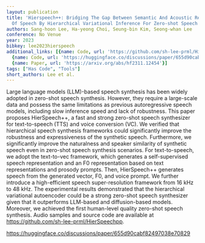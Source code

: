 ```yaml
---
layout: publication
title: 'Hierspeech++: Bridging The Gap Between Semantic And Acoustic Representation
  Of Speech By Hierarchical Variational Inference For Zero-shot Speech Synthesis'
authors: Sang-hoon Lee, Ha-yeong Choi, Seung-bin Kim, Seong-whan Lee
conference: No Venue
year: 2023
bibkey: lee2023hierspeech
additional_links: [{name: Code, url: 'https://github.com/sh-lee-prml/HierSpeechpp'},
  {name: Code, url: 'https://huggingface.co/discussions/paper/655d90cabf82497038e70829'},
  {name: Paper, url: 'https://arxiv.org/abs/hf2311.12454'}]
tags: ["Has Code", "Tools"]
short_authors: Lee et al.
---
```

Large language models (LLM)-based speech synthesis has been widely adopted in zero-shot speech synthesis. However, they require a large-scale data and possess the same limitations as previous autoregressive speech models, including slow inference speed and lack of robustness. This paper proposes HierSpeech++, a fast and strong zero-shot speech synthesizer for text-to-speech (TTS) and voice conversion (VC). We verified that hierarchical speech synthesis frameworks could significantly improve the robustness and expressiveness of the synthetic speech. Furthermore, we significantly improve the naturalness and speaker similarity of synthetic speech even in zero-shot speech synthesis scenarios. For text-to-speech, we adopt the text-to-vec framework, which generates a self-supervised speech representation and an F0 representation based on text representations and prosody prompts. Then, HierSpeech++ generates speech from the generated vector, F0, and voice prompt. We further introduce a high-efficient speech super-resolution framework from 16 kHz to 48 kHz. The experimental results demonstrated that the hierarchical variational autoencoder could be a strong zero-shot speech synthesizer given that it outperforms LLM-based and diffusion-based models. Moreover, we achieved the first human-level quality zero-shot speech synthesis. Audio samples and source code are available at https://github.com/sh-lee-prml/HierSpeechpp.

https://huggingface.co/discussions/paper/655d90cabf82497038e70829